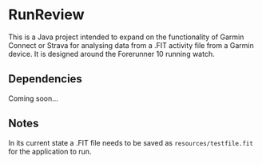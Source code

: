 # RunReview

This is a Java project intended to expand on the functionality of Garmin Connect or Strava for analysing data from a .FIT activity file from a Garmin device.
It is designed around the Forerunner 10 running watch.

## Dependencies
Coming soon...

## Notes
In its current state a .FIT file needs to be saved as `resources/testfile.fit` for the application to run.
